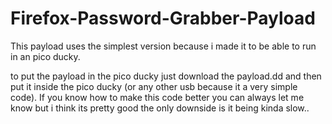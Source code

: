 # Firefox-Password-Grabber-Payload
This payload uses the simplest version because i made it to be able to run in an pico ducky.

to put the payload in the pico ducky just download the payload.dd and then put it inside the pico ducky (or any other usb because it a very simple code).
If you know how to make this code better you can always let me know but i think its pretty good the only downside is it being kinda slow..
